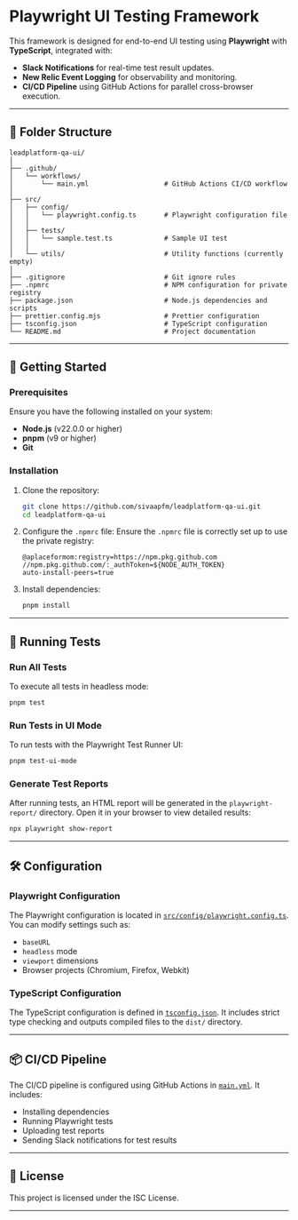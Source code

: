 # Playwright UI Testing Framework

This framework is designed for end-to-end UI testing using **Playwright** with **TypeScript**, integrated with:
- **Slack Notifications** for real-time test result updates.
- **New Relic Event Logging** for observability and monitoring.
- **CI/CD Pipeline** using GitHub Actions for parallel cross-browser execution.

---

## 📂 Folder Structure
```
leadplatform-qa-ui/
│
├── .github/
│   └── workflows/
│       └── main.yml                   # GitHub Actions CI/CD workflow
│
├── src/
│   ├── config/
│   │   └── playwright.config.ts       # Playwright configuration file
│   │
│   ├── tests/
│   │   └── sample.test.ts             # Sample UI test
│   │
│   └── utils/                         # Utility functions (currently empty)
│
├── .gitignore                         # Git ignore rules
├── .npmrc                             # NPM configuration for private registry
├── package.json                       # Node.js dependencies and scripts
├── prettier.config.mjs                # Prettier configuration
├── tsconfig.json                      # TypeScript configuration
└── README.md                          # Project documentation
```

---

## 🚀 Getting Started

### Prerequisites
Ensure you have the following installed on your system:
- **Node.js** (v22.0.0 or higher)
- **pnpm** (v9 or higher)
- **Git**

### Installation

1. Clone the repository:
   ```bash
   git clone https://github.com/sivaapfm/leadplatform-qa-ui.git
   cd leadplatform-qa-ui
   ```

2. Configure the `.npmrc` file:
   Ensure the `.npmrc` file is correctly set up to use the private registry:
   ```
   @aplaceformom:registry=https://npm.pkg.github.com
   //npm.pkg.github.com/:_authToken=${NODE_AUTH_TOKEN}
   auto-install-peers=true
   ```

3. Install dependencies:
   ```bash
   pnpm install
   ```

---

## 🧪 Running Tests

### Run All Tests
To execute all tests in headless mode:
```bash
pnpm test
```

### Run Tests in UI Mode
To run tests with the Playwright Test Runner UI:
```bash
pnpm test-ui-mode
```

### Generate Test Reports
After running tests, an HTML report will be generated in the `playwright-report/` directory. Open it in your browser to view detailed results:
```bash
npx playwright show-report
```

---

## 🛠 Configuration

### Playwright Configuration
The Playwright configuration is located in [`src/config/playwright.config.ts`](src/config/playwright.config.ts). You can modify settings such as:
- `baseURL`
- `headless` mode
- `viewport` dimensions
- Browser projects (Chromium, Firefox, Webkit)

### TypeScript Configuration
The TypeScript configuration is defined in [`tsconfig.json`](tsconfig.json). It includes strict type checking and outputs compiled files to the `dist/` directory.

---

## 📦 CI/CD Pipeline

The CI/CD pipeline is configured using GitHub Actions in [`main.yml`](.github/workflows/main.yml). It includes:
- Installing dependencies
- Running Playwright tests
- Uploading test reports
- Sending Slack notifications for test results

---

## 📄 License
This project is licensed under the ISC License.

---

